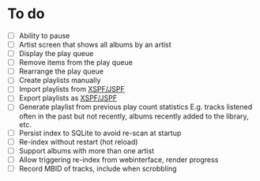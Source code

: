 # To do

 * [ ] Ability to pause
 * [ ] Artist screen that shows all albums by an artist
 * [ ] Display the play queue
 * [ ] Remove items from the play queue
 * [ ] Rearrange the play queue
 * [ ] Create playlists manually
 * [ ] Import playlists from [XSPF/JSPF][xspf]
 * [ ] Export playlists as [XSPF/JSPF][xspf]
 * [ ] Generate playlist from previous play count statistics
       E.g. tracks listened often in the past but not recently,
       albums recently added to the library, etc.
 * [ ] Persist index to SQLite to avoid re-scan at startup
 * [ ] Re-index without restart (hot reload)
 * [ ] Support albums with more than one artist
 * [ ] Allow triggering re-index from webinterface, render progress
 * [ ] Record MBID of tracks, include when scrobbling

[xspf]: https://xspf.org/jspf/
